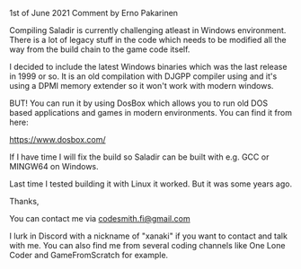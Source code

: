 1st of June 2021 Comment by Erno Pakarinen

Compiling Saladir is currently challenging atleast in Windows environment. There is a lot of legacy stuff in the code which needs to be modified all the way from the build chain to the game code itself.

I decided to include the latest Windows binaries which was the last release in 1999 or so. It is an old compilation with DJGPP compiler using and it's using a DPMI memory extender so it won't work with modern windows.

BUT! You can run it by using DosBox which allows you to run old DOS based applications and games in modern environments. You can find it from here:

https://www.dosbox.com/

If I have time I will fix the build so Saladir can be built with e.g. GCC or MINGW64 on Windows.

Last time I tested building it with Linux it worked. But it was some years ago.

Thanks,

You can contact me via
codesmith.fi@gmail.com

I lurk in Discord with a nickname of "xanaki" if you want to contact and talk with me. You can also find me from several coding channels like One Lone Coder and GameFromScratch for example.

